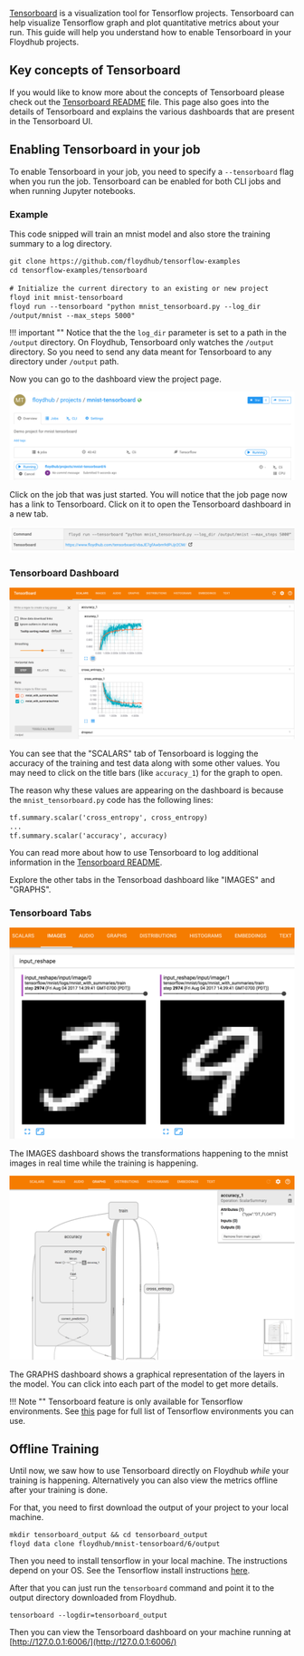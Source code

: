 [Tensorboard](https://www.tensorflow.org/get_started/summaries_and_tensorboard) 
is a visualization tool for Tensorflow projects. Tensorboard can help 
visualize Tensorflow graph and plot quantitative metrics about your run. This 
guide will help you understand how to enable Tensorboard in your Floydhub projects.

## Key concepts of Tensorboard

If you would like to know more about the concepts of Tensorboard please check out
the [Tensorboard README](https://github.com/tensorflow/tensorflow/blob/r1.2/tensorflow/tensorboard/README.md#key-concepts)
file. This page also goes into the details of Tensorboard and explains the various 
dashboards that are present in the Tensorboard UI.

## Enabling Tensorboard in your job

To enable Tensorboard in your job, you need to specify a `--tensorboard` flag 
when you run the job. Tensorboard can be enabled for both CLI jobs and when running 
Jupyter notebooks.

### Example

This code snipped will train an mnist model and also store the training summary 
to a log directory.

```
git clone https://github.com/floydhub/tensorflow-examples
cd tensorflow-examples/tensorboard

# Initialize the current directory to an existing or new project
floyd init mnist-tensorboard
floyd run --tensorboard "python mnist_tensorboard.py --log_dir /output/mnist --max_steps 5000"
```

!!! important ""
    Notice that the the `log_dir` parameter is set to a path in the `/output` directory.
    On Floydhub, Tensorboard only watches the `/output` directory. So you need to send 
    any data meant for Tensorboard to any directory under `/output` path.

Now you can go to the dashboard view the project page.

![Project Dashboard](../../img/tensorboard_dashboard.png)

Click on the job that was just started. You will notice that the job page now has a link 
to Tensorboard. Click on it to open the Tensorboard dashboard in a new tab.

![Tensonboard URL](../../img/tensorboard_url.png)

### Tensorboard Dashboard

![Tensorboard Dashboard](../../img/tensorboard_main.png)

You can see that the "SCALARS" tab of Tensorboard is logging the accuracy of the 
training and test data along with some other values. You may need to click on the title 
bars (like `accuracy_1`) for the graph to open.

The reason why these values are appearing on the dashboard is because the 
`mnist_tensorboard.py` code has the following lines:

```
tf.summary.scalar('cross_entropy', cross_entropy)
...
tf.summary.scalar('accuracy', accuracy)
```

You can read more about how to use Tensorboard to log additional information in 
the [Tensorboard README](https://github.com/tensorflow/tensorflow/blob/r1.2/tensorflow/tensorboard/README.md#key-concepts).

Explore the other tabs in the Tensorboad dashboard like "IMAGES" and "GRAPHS".

### Tensorboard Tabs

![Tensorboard Images](../../img/tensorboard_image.png)

The IMAGES dashboard shows the transformations happening to the mnist images
in real time while the training is happening.

![Tensorboard Graphs](../../img/tensorboard_graph.png)

The GRAPHS dashboard shows a graphical representation of the layers in the model.
You can click into each part of the model to get more details.

!!! Note ""
    Tensorboard feature is only available for Tensorflow environments. 
    See [this](../environments.md) page for full list of Tensorflow environments you 
    can use.

## Offline Training

Until now, we saw how to use Tensorboard directly on Floydhub _while_ your training 
is happening. Alternatively you can also view the metrics offline after your 
training is done.

For that, you need to first download the output of your project to your local 
machine.

```
mkdir tensorboard_output && cd tensorboard_output
floyd data clone floydhub/mnist-tensorboard/6/output
```

Then you need to install tensorflow in your local machine. The instructions depend 
on your OS. See the Tensorflow install instructions [here](https://www.tensorflow.org/install/).

After that you can just run the `tensorboard` command and point it to the output 
directory downloaded from Floydhub.

```
tensorboard --logdir=tensorboard_output
```

Then you can view the Tensorboard dashboard on your machine running at 
[http://127.0.0.1:6006/](http://127.0.0.1:6006/)

